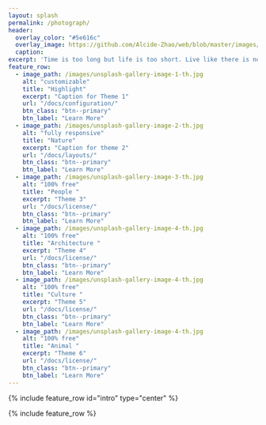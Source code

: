 ```yaml
---
layout: splash
permalink: /photograph/
header:
  overlay_color: "#5e616c"
  overlay_image: https://github.com/Alcide-Zhao/web/blob/master/images/mm-home-page-feature.jpg
  caption:
excerpt: 'Time is too long but life is too short. Live like there is no tomorow, dance like no one is watching, and look forward like nothing happened behind'
feature_row:
  - image_path: /images/unsplash-gallery-image-1-th.jpg
    alt: "customizable"
    title: "Highlight"
    excerpt: "Caption for Theme 1"
    url: "/docs/configuration/"
    btn_class: "btn--primary"
    btn_label: "Learn More"
  - image_path: /images/unsplash-gallery-image-2-th.jpg
    alt: "fully responsive"
    title: "Nature"
    excerpt: "Caption for theme 2"
    url: "/docs/layouts/"
    btn_class: "btn--primary"
    btn_label: "Learn More"
  - image_path: /images/unsplash-gallery-image-3-th.jpg
    alt: "100% free"
    title: "People "
    excerpt: "Theme 3"
    url: "/docs/license/"
    btn_class: "btn--primary"
    btn_label: "Learn More"
  - image_path: /images/unsplash-gallery-image-4-th.jpg
    alt: "100% free"
    title: "Architecture "
    excerpt: "Theme 4"
    url: "/docs/license/"
    btn_class: "btn--primary"
    btn_label: "Learn More"
  - image_path: /images/unsplash-gallery-image-4-th.jpg
    alt: "100% free"
    title: "Culture "
    excerpt: "Theme 5"
    url: "/docs/license/"
    btn_class: "btn--primary"
    btn_label: "Learn More"
  - image_path: /images/unsplash-gallery-image-4-th.jpg
    alt: "100% free"
    title: "Animal "
    excerpt: "Theme 6"
    url: "/docs/license/"
    btn_class: "btn--primary"
    btn_label: "Learn More"    
---
```


{% include feature_row id="intro" type="center" %}

{% include feature_row %}
